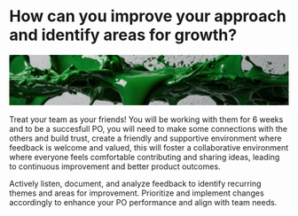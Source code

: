 # How can you improve your approach and identify areas for growth?
![Voyage topic banner](../assets/horizontal-paint-splash-green.jpg)

Treat your team as your friends! You will be working with them for 6 weeks and to be a succesfull PO, you will need to make some connections with the others and build trust, create a friendly and supportive environment where feedback is welcome and valued, this will foster a collaborative environment where everyone feels comfortable contributing and sharing ideas, leading to continuous improvement and better product outcomes.

Actively listen, document, and analyze feedback to identify recurring themes and areas for improvement. Prioritize and implement changes accordingly to enhance your PO performance and align with team needs.